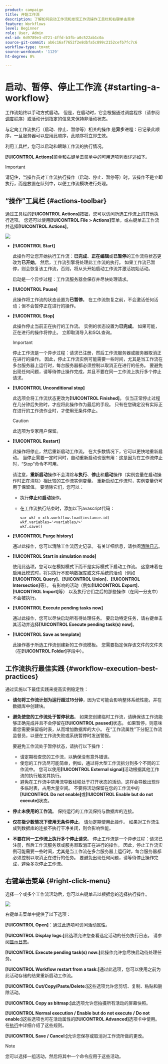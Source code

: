 ```yaml
---
product: campaign
title: 开始工作流
description: 了解如何启动工作流和发现工作流操作工具栏和右键单击菜单
feature: Workflows
level: Beginner
role: User, Admin
exl-id: 6d9789e3-d721-4ffd-b3fb-a0c522ab1c0a
source-git-commit: ab6c16af7652f2e8dbfa5c899c2152cefb7fc7c6
workflow-type: tm+mt
source-wordcount: '1129'
ht-degree: 0%

---
```


# 启动、暂停、停止工作流 {#starting-a-workflow}

工作流始终以手动方式启动。 但是，在启动时，它会根据通过调度程序（请参阅[调度程序](scheduler.md)）或活动计划指定的信息来保持非活动状态。

与定向工作流执行（启动、停止、暂停等）相关的操作 是&#x200B;**异步**&#x200B;进程：已记录此顺序，一旦服务器可以应用此顺序，此顺序将立即生效。

利用工具栏，您可以启动和跟踪工作流的执行情况。

**[!UICONTROL Actions]**&#x200B;菜单和右键单击菜单中的可用选项列表详述如下。

>[!IMPORTANT]
>
>请记住，当操作员对工作流执行操作（启动、停止、暂停等）时，该操作不是立即执行，而是放置在队列中，以便工作流模块进行处理。

## “操作”工具栏 {#actions-toolbar}

通过工具栏的&#x200B;**[!UICONTROL Actions]**&#x200B;按钮，您可以访问所选工作流上的其他执行选项。 您还可以使用&#x200B;**[!UICONTROL File > Actions]**&#x200B;菜单，或右键单击工作流并选择&#x200B;**[!UICONTROL Actions]**。

![](assets/purge_historique.png)

* **[!UICONTROL Start]**

  此操作可让您开始执行工作流：**已完成**、**正在编辑**&#x200B;或&#x200B;**已暂停**&#x200B;的工作流将状态更改为&#x200B;**已开始**。 然后，工作流引擎将处理此工作流的执行。 如果工作流已暂停，则会恢复该工作流，否则，将从头开始启动工作流并激活初始活动。

  启动是一个异步过程：工作流服务器会保存并尽快处理请求。

* **[!UICONTROL Pause]**

  此操作将工作流的状态设置为&#x200B;**已暂停**。 在工作流恢复之前，不会激活任何活动；但不会暂停正在进行的操作。

* **[!UICONTROL Stop]**

  此操作停止当前正在执行的工作流。 实例的状态设置为&#x200B;**已完成**。 如果可能，正在进行的操作将停止。 立即取消导入和SQL查询。

  >[!IMPORTANT]
  >
  >停止工作流是一个异步过程：请求已注册，然后工作流服务器或服务器取消正在进行的操作。 因此，停止工作流实例可能需要一些时间，尤其是当工作流在多台服务器上运行时，每台服务器都必须控制以取消正在进行的任务。 要避免出现任何问题，请等待停止操作完成，并且不要在同一工作流上执行多个停止请求。

* **[!UICONTROL Unconditional stop]**

  此选项会将工作流状态更改为&#x200B;**[!UICONTROL Finished]**。 仅当正常停止过程在几分钟后失败时，才应将此操作作为最后的手段。 只有在您确定没有实际正在进行的工作流作业时，才使用无条件停止。

  >[!CAUTION]
  >
  >此选项为专家用户保留。

* **[!UICONTROL Restart]**

  此操作将停止，然后重新启动工作流。 在大多数情况下，它可以更快地重新启动。 当停止需要一定时间时，自动重新启动也很有用：这是因为在工作流停止时，“Stop”命令不可用。

  请注意，**重新启动**&#x200B;操作不会清除与&#x200B;**执行**、**停止**&#x200B;和&#x200B;**启动**&#x200B;操作（实例变量在启动操作时正在清除）相比较的工作流实例变量。 重新启动工作流时，实例变量仍可用于保留值。 要清除它们，您可以：
   * 执行&#x200B;**停止**&#x200B;和&#x200B;**启动**&#x200B;操作。
   * 在工作流执行结束时，添加以下javascript代码：

     ```
     var wkf = xtk.workflow.load(instance.id)
     wkf.variables='<variables/>'
     wkf.save()
     ```

* **[!UICONTROL Purge history]**

  通过此操作，您可以清除工作流历史记录。 有关详细信息，请参阅[清除日志](monitor-workflow-execution.md#purging-the-logs)。

* **[!UICONTROL Start in simulation mode]**

  使用此选项，您可以在模拟模式下而不是实际模式下启动工作流。 这意味着在启用此模式时，将只执行不影响数据库或文件系统的活动（例如&#x200B;**[!UICONTROL Query]**、**[!UICONTROL Union]**、**[!UICONTROL Intersection]**&#x200B;等）。 有影响的活动（例如&#x200B;**[!UICONTROL Export]**、**[!UICONTROL Import]**&#x200B;等） 以及执行它们之后的那些操作（在同一分支中）不会被执行。

* **[!UICONTROL Execute pending tasks now]**

  通过此操作，您可以尽快启动所有待处理任务。 要启动特定任务，请右键单击其活动并选择&#x200B;**[!UICONTROL Execute pending task(s) now]**。


* **[!UICONTROL Save as template]**

  此操作基于所选工作流创建新的工作流模板。 您需要指定保存该文件的文件夹（在&#x200B;**[!UICONTROL Folder]**&#x200B;字段中）。


## 工作流执行最佳实践 {#workflow-execution-best-practices}

通过实施以下最佳实践来提高实例稳定性：

* **请勿将工作流计划为运行超过15分钟**，因为它可能会影响整体系统性能，并在数据库中创建块。

* **避免使您的工作流处于暂停状态**。 如果您创建临时工作流，请确保该工作流能够正确完成并且不会停留在&#x200B;**[!UICONTROL paused]**&#x200B;状态。 如果暂停，则意味着您需要保留临时表，从而增加数据库的大小。 在“工作流属性”下分配工作流监督员，以便在工作流失败或系统暂停时发送警报。

  要避免工作流处于暂停状态，请执行以下操作：

   * 请定期检查您的工作流，以确保没有意外错误。
   * 使您的工作流尽可能简单，例如，通过将大型工作流拆分到多个不同的工作流中。 您可以使用&#x200B;**[!UICONTROL External signal]**&#x200B;活动根据其他工作流的执行触发其执行。
   * 避免在工作流中禁用流导致线程处于打开状态的活动，这样会导致出现许多临时表，占用大量空间。 不要将活动保留在您的工作流中的&#x200B;**[!UICONTROL Do not enable]**&#x200B;或&#x200B;**[!UICONTROL Enable but do not execute]**&#x200B;状态。

* **停止未使用的工作流**。 保持运行的工作流保持与数据库的连接。

* **仅在极少数情况下使用无条件停止**。 请勿定期使用此操作。 如果对工作流生成到数据库的连接不执行干净关闭，则会影响性能。

* **不要在同一工作流上执行多个停止请求**。 停止工作流是一个异步过程：请求已注册，然后工作流服务器或服务器取消正在进行的操作。 因此，停止工作流实例可能需要一些时间，尤其是当工作流在多台服务器上运行时，每台服务器都必须控制以取消正在进行的任务。 要避免出现任何问题，请等待停止操作完成，避免多次停止工作流。

## 右键单击菜单 {#right-click-menu}

选择一个或多个工作流活动后，您可以右键单击以根据您的选择执行操作。

![](assets/contextual_menu.png)

右键单击菜单中提供了以下选项：

**[!UICONTROL Open]**：通过此选项可访问活动属性。

**[!UICONTROL Display logs:]**&#x200B;此选项允许您查看选定活动的任务执行日志。 请参阅[显示日志](monitor-workflow-execution.md#displaying-logs)。

**[!UICONTROL Execute pending task(s) now:]**&#x200B;此操作允许您尽快启动待处理任务。

**[!UICONTROL Workflow restart from a task:]**&#x200B;通过此选项，您可以使用之前为此活动存储的结果重新启动工作流。

**[!UICONTROL Cut/Copy/Paste/Delete:]**&#x200B;这些选项允许您剪切、复制、粘贴和删除活动。

**[!UICONTROL Copy as bitmap:]**&#x200B;此选项允许您拍摄所有活动的屏幕快照。

**[!UICONTROL Normal execution / Enable but do not execute / Do not enable:]**&#x200B;这些选项也可在活动属性的&#x200B;**[!UICONTROL Advanced]**&#x200B;选项卡中使用。 在[执行](advanced-parameters.md#execution)中详细介绍了这些规则。

**[!UICONTROL Save / Cancel:]**&#x200B;允许您保存或取消对工作流所做的更改。

>[!NOTE]
>
>您可以选择一组活动，然后将其中一个命令应用于这些活动。

